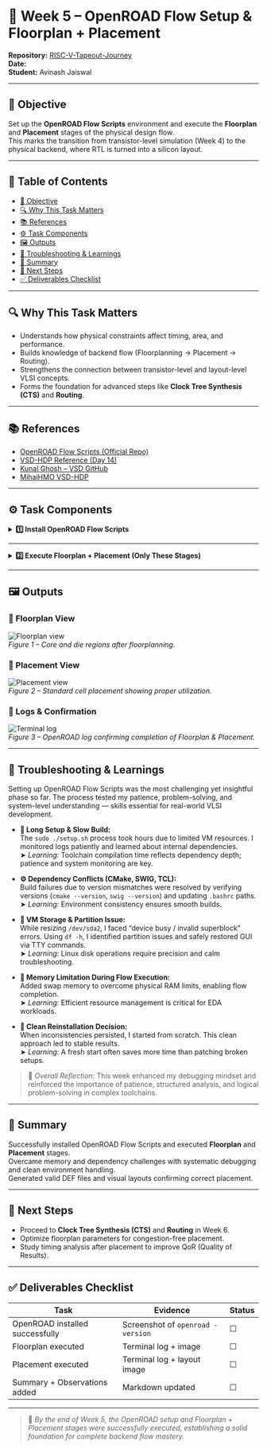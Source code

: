 # 🌟 Week 5 – OpenROAD Flow Setup & Floorplan + Placement  
**Repository:** [RISC-V-Tapeout-Journey](https://github.com/avinashjaiswal1598/RISC-V-Tapeout-Journey)  
**Date:** _<enter date of execution>_  
**Student:** Avinash Jaiswal  

---

## 🧭 Objective  
Set up the **OpenROAD Flow Scripts** environment and execute the **Floorplan** and **Placement** stages of the physical design flow.  
This marks the transition from transistor-level simulation (Week 4) to the physical backend, where RTL is turned into a silicon layout.

---

## 📑 Table of Contents
- [🧭 Objective](#-objective)
- [🔍 Why This Task Matters](#-why-this-task-matters)
- [📚 References](#-references)
- [⚙️ Task Components](#%EF%B8%8F-task-components)
- [🖼️ Outputs](#%EF%B8%8F-outputs)
- [🧰 Troubleshooting & Learnings](#-troubleshooting--learnings)
- [🧠 Summary](#-summary)
- [🚀 Next Steps](#-next-steps)
- [✅ Deliverables Checklist](#-deliverables-checklist)

---

## 🔍 Why This Task Matters  
- Understands how physical constraints affect timing, area, and performance.  
- Builds knowledge of backend flow (Floorplanning → Placement → Routing).  
- Strengthens the connection between transistor-level and layout-level VLSI concepts.  
- Forms the foundation for advanced steps like **Clock Tree Synthesis (CTS)** and **Routing**.

---

## 📚 References  
- [OpenROAD Flow Scripts (Official Repo)](https://github.com/The-OpenROAD-Project/OpenROAD-flow-scripts)  
- [VSD-HDP Reference (Day 14)](https://github.com/spatha0011/spatha_vsd-hdp/blob/main/Day14/README.md)  
- [Kunal Ghosh – VSD GitHub](https://github.com/kunalg123)  
- [MihaiHMO VSD-HDP](https://github.com/MihaiHMO/VSDhdp)  

---

## ⚙️ Task Components  

<details>
<summary><strong>1️⃣ Install OpenROAD Flow Scripts</strong></summary>

```bash
# Clone OpenROAD Flow Scripts
 git clone https://github.com/The-OpenROAD-Project/OpenROAD-flow-scripts.git
 cd OpenROAD-flow-scripts

# Install all prerequisites
 sudo ./setup.sh

# Verify installation
 ./openroad -version
```

✅ **Expected Result:** OpenROAD version displayed successfully.  
📸 *Screenshot:* Terminal showing username and installation success.
</details>

---

<details>
<summary><strong>2️⃣ Execute Floorplan + Placement (Only These Stages)</strong></summary>

```bash
 ./flow.tcl -design <your_design_name> -stage floorplan,placement
```

✅ **Verify:**  
- Core area and die dimensions generated.  
- Standard cells placed successfully.  
- Logs created under `logs/` directory.  

📸 *Screenshots Required:*  
- Terminal logs for floorplan & placement completion.  
- Floorplan and placement layout images.  
</details>

---

## 🖼️ Outputs  

### 🧩 Floorplan View  
![Floorplan view](./images/week5_floorplan.png)  
*Figure 1 – Core and die regions after floorplanning.*

### 🧱 Placement View  
![Placement view](./images/week5_placement.png)  
*Figure 2 – Standard cell placement showing proper utilization.*

### 🧾 Logs & Confirmation  
![Terminal log](./images/week5_terminal_log.png)  
*Figure 3 – OpenROAD log confirming completion of Floorplan & Placement.*

---

## 🧰 Troubleshooting & Learnings  

Setting up OpenROAD Flow Scripts was the most challenging yet insightful phase so far. The process tested my patience, problem-solving, and system-level understanding — skills essential for real-world VLSI development.  

- **🔧 Long Setup & Slow Build:**  
  The `sudo ./setup.sh` process took hours due to limited VM resources. I monitored logs patiently and learned about internal dependencies.  
  ➤ *Learning:* Toolchain compilation time reflects dependency depth; patience and system monitoring are key.  

- **⚙️ Dependency Conflicts (CMake, SWIG, TCL):**  
  Build failures due to version mismatches were resolved by verifying versions (`cmake --version`, `swig --version`) and updating `.bashrc` paths.  
  ➤ *Learning:* Environment consistency ensures smooth builds.  

- **💾 VM Storage & Partition Issue:**  
  While resizing `/dev/sda2`, I faced “device busy / invalid superblock” errors. Using `df -h`, I identified partition issues and safely restored GUI via TTY commands.  
  ➤ *Learning:* Linux disk operations require precision and calm troubleshooting.  

- **🚀 Memory Limitation During Flow Execution:**  
  Added swap memory to overcome physical RAM limits, enabling flow completion.  
  ➤ *Learning:* Efficient resource management is critical for EDA workloads.  

- **🧹 Clean Reinstallation Decision:**  
  When inconsistencies persisted, I started from scratch. This clean approach led to stable results.  
  ➤ *Learning:* A fresh start often saves more time than patching broken setups.  

> 🧠 *Overall Reflection:* This week enhanced my debugging mindset and reinforced the importance of patience, structured analysis, and logical problem-solving in complex toolchains.

---

## 🧠 Summary  
Successfully installed OpenROAD Flow Scripts and executed **Floorplan** and **Placement** stages.  
Overcame memory and dependency challenges with systematic debugging and clean environment handling.  
Generated valid DEF files and visual layouts confirming correct placement.  

---

## 🚀 Next Steps  
- Proceed to **Clock Tree Synthesis (CTS)** and **Routing** in Week 6.  
- Optimize floorplan parameters for congestion-free placement.  
- Study timing analysis after placement to improve QoR (Quality of Results).  

---

## ✅ Deliverables Checklist  
| Task | Evidence | Status |
|------|-----------|--------|
| OpenROAD installed successfully | Screenshot of `openroad -version` | ☐ |
| Floorplan executed | Terminal log + image | ☐ |
| Placement executed | Terminal log + layout image | ☐ |
| Summary + Observations added | Markdown updated | ☐ |

---

> 🏁 *By the end of Week 5, the OpenROAD setup and Floorplan + Placement stages were successfully executed, establishing a solid foundation for complete backend flow mastery.*

